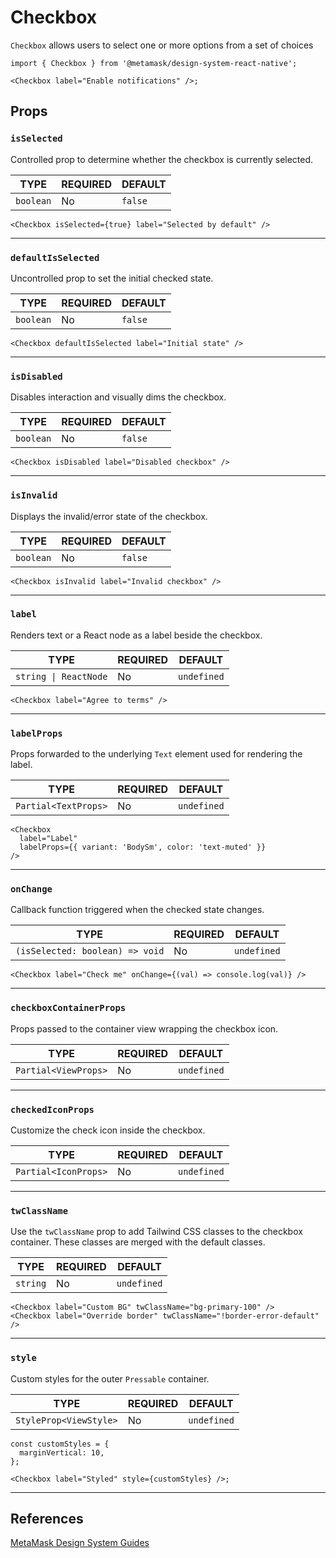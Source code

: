 # Checkbox

`Checkbox` allows users to select one or more options from a set of choices

```tsx
import { Checkbox } from '@metamask/design-system-react-native';

<Checkbox label="Enable notifications" />;
```

## Props

### `isSelected`

Controlled prop to determine whether the checkbox is currently selected.

| TYPE      | REQUIRED | DEFAULT |
| --------- | -------- | ------- |
| `boolean` | No       | `false` |

```tsx
<Checkbox isSelected={true} label="Selected by default" />
```

---

### `defaultIsSelected`

Uncontrolled prop to set the initial checked state.

| TYPE      | REQUIRED | DEFAULT |
| --------- | -------- | ------- |
| `boolean` | No       | `false` |

```tsx
<Checkbox defaultIsSelected label="Initial state" />
```

---

### `isDisabled`

Disables interaction and visually dims the checkbox.

| TYPE      | REQUIRED | DEFAULT |
| --------- | -------- | ------- |
| `boolean` | No       | `false` |

```tsx
<Checkbox isDisabled label="Disabled checkbox" />
```

---

### `isInvalid`

Displays the invalid/error state of the checkbox.

| TYPE      | REQUIRED | DEFAULT |
| --------- | -------- | ------- |
| `boolean` | No       | `false` |

```tsx
<Checkbox isInvalid label="Invalid checkbox" />
```

---

### `label`

Renders text or a React node as a label beside the checkbox.

| TYPE                  | REQUIRED | DEFAULT     |
| --------------------- | -------- | ----------- |
| `string \| ReactNode` | No       | `undefined` |

```tsx
<Checkbox label="Agree to terms" />
```

---

### `labelProps`

Props forwarded to the underlying `Text` element used for rendering the label.

| TYPE                 | REQUIRED | DEFAULT     |
| -------------------- | -------- | ----------- |
| `Partial<TextProps>` | No       | `undefined` |

```tsx
<Checkbox
  label="Label"
  labelProps={{ variant: 'BodySm', color: 'text-muted' }}
/>
```

---

### `onChange`

Callback function triggered when the checked state changes.

| TYPE                            | REQUIRED | DEFAULT     |
| ------------------------------- | -------- | ----------- |
| `(isSelected: boolean) => void` | No       | `undefined` |

```tsx
<Checkbox label="Check me" onChange={(val) => console.log(val)} />
```

---

### `checkboxContainerProps`

Props passed to the container view wrapping the checkbox icon.

| TYPE                 | REQUIRED | DEFAULT     |
| -------------------- | -------- | ----------- |
| `Partial<ViewProps>` | No       | `undefined` |

---

### `checkedIconProps`

Customize the check icon inside the checkbox.

| TYPE                 | REQUIRED | DEFAULT     |
| -------------------- | -------- | ----------- |
| `Partial<IconProps>` | No       | `undefined` |

---

### `twClassName`

Use the `twClassName` prop to add Tailwind CSS classes to the checkbox container. These classes are merged with the default classes.

| TYPE     | REQUIRED | DEFAULT     |
| -------- | -------- | ----------- |
| `string` | No       | `undefined` |

```tsx
<Checkbox label="Custom BG" twClassName="bg-primary-100" />
<Checkbox label="Override border" twClassName="!border-error-default" />
```

---

### `style`

Custom styles for the outer `Pressable` container.

| TYPE                   | REQUIRED | DEFAULT     |
| ---------------------- | -------- | ----------- |
| `StyleProp<ViewStyle>` | No       | `undefined` |

```tsx
const customStyles = {
  marginVertical: 10,
};

<Checkbox label="Styled" style={customStyles} />;
```

---

## References

[MetaMask Design System Guides](https://www.notion.so/MetaMask-Design-System-Guides-Design-f86ecc914d6b4eb6873a122b83c12940)
